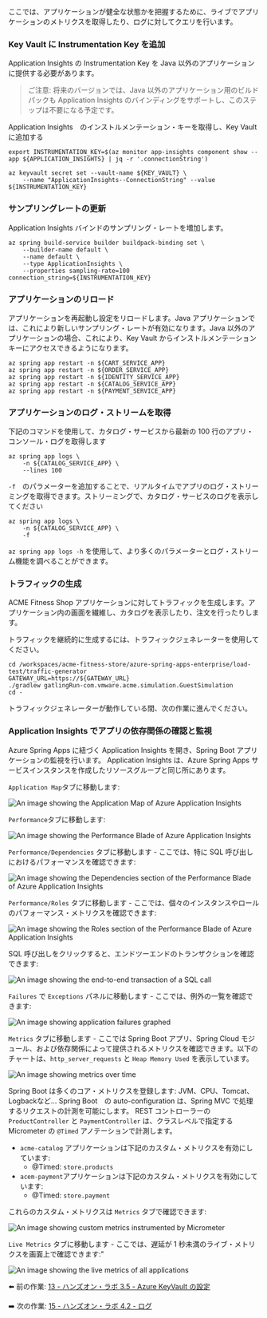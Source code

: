 ここでは、アプリケーションが健全な状態かを把握するために、ライブでアプリケーションのメトリクスを取得したり、ログに対してクエリを行います。

### Key Vault に Instrumentation Key を追加

Application Insights の Instrumentation Key を Java 以外のアプリケーションに提供する必要があります。

> ご注意: 将来のバージョンでは、Java 以外のアプリケーション用のビルドパックも Application Insights のバインディングをサポートし、このステップは不要になる予定です。

Application Insights　のインストルメンテーション・キーを取得し、Key Vault に追加する

```shell
export INSTRUMENTATION_KEY=$(az monitor app-insights component show --app ${APPLICATION_INSIGHTS} | jq -r '.connectionString')

az keyvault secret set --vault-name ${KEY_VAULT} \
    --name "ApplicationInsights--ConnectionString" --value ${INSTRUMENTATION_KEY}
```

### サンプリングレートの更新

Application Insights バインドのサンプリング・レートを増加します。

```shell
az spring build-service builder buildpack-binding set \
    --builder-name default \
    --name default \
    --type ApplicationInsights \
    --properties sampling-rate=100 connection_string=${INSTRUMENTATION_KEY}
```

### アプリケーションのリロード

アプリケーションを再起動し設定をリロードします。Java アプリケーションでは、これにより新しいサンプリング・レートが有効になります。Java 以外のアプリケーションの場合、これにより、Key Vault からインストルメンテーション キーにアクセスできるようになります。

```shell
az spring app restart -n ${CART_SERVICE_APP}
az spring app restart -n ${ORDER_SERVICE_APP}
az spring app restart -n ${IDENTITY_SERVICE_APP}
az spring app restart -n ${CATALOG_SERVICE_APP}
az spring app restart -n ${PAYMENT_SERVICE_APP}
```

### アプリケーションのログ・ストリームを取得

下記のコマンドを使用して、カタログ・サービスから最新の 100 行のアプリ・コンソール・ログを取得します

```shell
az spring app logs \
    -n ${CATALOG_SERVICE_APP} \
    --lines 100
```

`-f`　のパラメーターを追加することで、リアルタイムでアプリのログ・ストリーミングを取得できます。ストリーミングで、カタログ・サービスのログを表示してください


```shell
az spring app logs \
    -n ${CATALOG_SERVICE_APP} \
    -f
```

`az spring app logs -h` を使用して、より多くのパラメーターとログ・ストリーム機能を調べることができます。

### トラフィックの生成

ACME Fitness Shop アプリケーションに対してトラフィックを生成します。アプリケーション内の画面を繊維し、カタログを表示したり、注文を行ったりします。

トラフィックを継続的に生成するには、トラフィックジェネレーターを使用してください。

```shell
cd /workspaces/acme-fitness-store/azure-spring-apps-enterprise/load-test/traffic-generator
GATEWAY_URL=https://${GATEWAY_URL} 
./gradlew gatlingRun-com.vmware.acme.simulation.GuestSimulation
cd -
```

トラフィックジェネレーターが動作している間、次の作業に進んでください。

### Application Insights でアプリの依存関係の確認と監視

Azure Spring Apps に紐づく Application Insights を開き、Spring Boot アプリケーションの監視を行います。
Application Insights は、Azure Spring Apps サービスインスタンスを作成したリソースグループと同じ所にあります。

`Application Map`タブに移動します:

![An image showing the Application Map of Azure Application Insights](../../../../media/fitness-store-application-map.jpg)

`Performance`タブに移動します:

![An image showing the Performance Blade of Azure Application Insights](../../../../media/performance.jpg)

`Performance/Dependencies` タブに移動します - ここでは、特に SQL 呼び出しにおけるパフォーマンスを確認できます:

![An image showing the Dependencies section of the Performance Blade of Azure Application Insights](../../../../media/performance_dependencies.jpg)

`Performance/Roles` タブに移動します - ここでは、個々のインスタンスやロールのパフォーマンス・メトリクスを確認できます:

![An image showing the Roles section of the Performance Blade of Azure Application Insights](../../../../media/fitness-store-roles-in-performance-blade.jpg)

SQL 呼び出しをクリックすると、エンドツーエンドのトランザクションを確認できます:

![An image showing the end-to-end transaction of a SQL call](../../../../media/fitness-store-end-to-end-transaction-details.jpg)

`Failures` で `Exceptions` パネルに移動します - ここでは、例外の一覧を確認できます:

![An image showing application failures graphed](../../../../media/fitness-store-exceptions.jpg)

`Metrics` タブに移動します - ここでは Spring Boot アプリ、Spring Cloud モジュール、および依存関係によって提供されるメトリクスを確認できます。以下のチャートは、`http_server_requests` と `Heap Memory Used` を表示しています。

![An image showing metrics over time](../../../../media/metrics.jpg)

Spring Boot は多くのコア・メトリクスを登録します: JVM、CPU、Tomcat、Logbackなど...
Spring Boot　の auto-configuration は、Spring MVC で処理するリクエストの計測を可能にします。
REST コントローラーの `ProductController` と `PaymentController` は、クラスレベルで指定するMicrometer の `@Timed` アノテーションで計測します。

* `acme-catalog` アプリケーションは下記のカスタム・メトリクスを有効にしています:
  * @Timed: `store.products`
* `acem-payment`アプリケーションは下記のカスタム・メトリクスを有効にしています:
  * @Timed: `store.payment`

これらのカスタム・メトリクスは `Metrics` タブで確認できます:

![An image showing custom metrics instrumented by Micrometer](../../../../media/fitness-store-custom-metrics-with-payments-2.jpg)

`Live Metrics` タブに移動します - ここでは、遅延が 1 秒未満のライブ・メトリクスを画面上で確認できます:"

![An image showing the live metrics of all applications](../../../../media/live-metrics.jpg)

⬅️ 前の作業: [13 - ハンズオン・ラボ 3.5 - Azure KeyVault の設定](../13-hol-3.5-configure-azure-keyvault/README.md)

➡️ 次の作業: [15 - ハンズオン・ラボ 4.2 - ログ](../15-hol-4.2-logging/README.md)